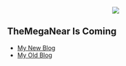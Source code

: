 <p align="center">
  <img src="https://media.tenor.com/images/4402a81a2f7acf4a73c41c57809b52b2/tenor.gif"/>
</p>

## TheMegaNear Is Coming
* [My New Blog](https://medium.com/@chaloemphonthipkasorn)
* [My Old Blog](http://themeganear.blogspot.com)
